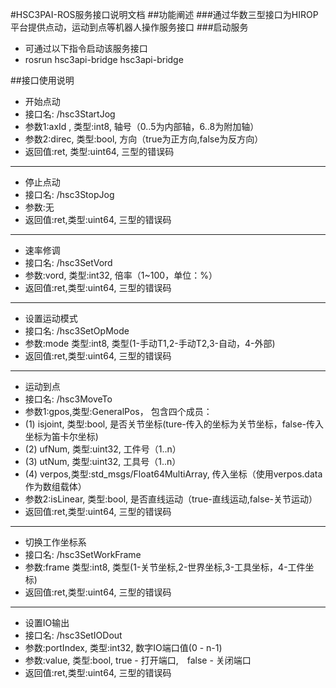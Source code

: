 #HSC3PAI-ROS服务接口说明文档
##功能阐述
###通过华数三型接口为HIROP平台提供点动，运动到点等机器人操作服务接口
###启动服务
- 可通过以下指令启动该服务接口
- rosrun hsc3api-bridge hsc3api-bridge

##接口使用说明
- 开始点动
- 接口名: /hsc3StartJog
- 参数1:axId , 类型:int8, 轴号（0..5为内部轴，6..8为附加轴） 
- 参数2:direc, 类型:bool, 方向（true为正方向,false为反方向）
- 返回值:ret, 类型:uint64, 三型的错误码

- --
- 停止点动
- 接口名: /hsc3StopJog
- 参数:无
- 返回值:ret,类型:uint64, 三型的错误码

- --
- 速率修调
- 接口名: /hsc3SetVord
- 参数:vord, 类型:int32, 倍率（1~100，单位：%）
- 返回值:ret,类型:uint64, 三型的错误码

- --
- 设置运动模式
- 接口名: /hsc3SetOpMode
- 参数:mode 类型:int8, 类型(1-手动T1,2-手动T2,3-自动，4-外部)
- 返回值:ret,类型:uint64, 三型的错误码

- --
- 运动到点
- 接口名: /hsc3MoveTo
- 参数1:gpos,类型:GeneralPos， 包含四个成员：
- (1) isjoint, 类型:bool, 是否关节坐标(ture-传入的坐标为关节坐标，false-传入坐标为笛卡尔坐标)
- (2) ufNum, 类型:uint32, 工件号（1..n） 
- (3) utNum, 类型:uint32, 工具号（1..n） 
- (4) verpos,类型:std_msgs/Float64MultiArray, 传入坐标（使用verpos.data作为数组载体）
- 参数2:isLinear, 类型:bool, 是否直线运动（true-直线运动,false-关节运动）
- 返回值:ret,类型:uint64, 三型的错误码

---
- 切换工作坐标系
- 接口名: /hsc3SetWorkFrame
- 参数:frame 类型:int8, 类型(1-关节坐标,2-世界坐标,3-工具坐标，4-工件坐标)
- 返回值:ret,类型:uint64, 三型的错误码

- --
- 设置IO输出
- 接口名: /hsc3SetIODout
- 参数:portIndex, 类型:int32, 数字IO端口值(0 - n-1)
- 参数:value, 类型:bool, true - 打开端口,　false - 关闭端口
- 返回值:ret,类型:uint64, 三型的错误码
